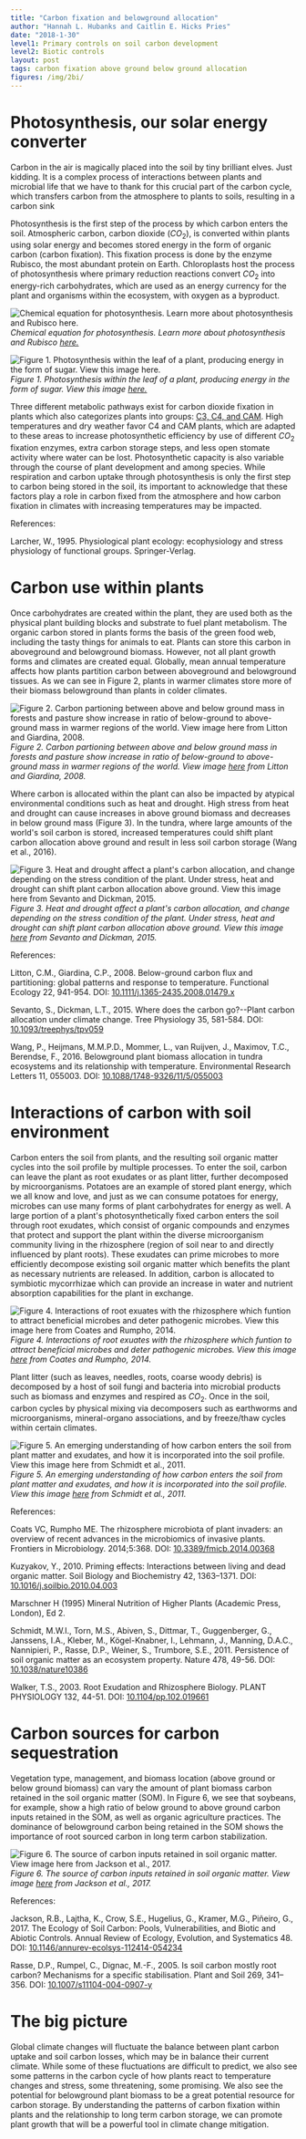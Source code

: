 ```yaml
---
title: "Carbon fixation and belowground allocation"
author: "Hannah L. Hubanks and Caitlin E. Hicks Pries"
date: "2018-1-30"
level1: Primary controls on soil carbon development
level2: Biotic controls
layout: post
tags: carbon fixation above ground below ground allocation
figures: /img/2bi/
---
```



# Photosynthesis, our solar energy converter

Carbon in the air is magically placed into the soil by tiny brilliant elves. Just kidding. It is a complex process of interactions between plants and microbial life that we have to thank for this crucial part of the carbon cycle, which transfers carbon from the atmosphere to plants to soils, resulting in a carbon sink

Photosynthesis is the first step of the process by which carbon enters the soil. Atmospheric carbon, carbon dioxide ($CO_2$), is converted within plants using solar energy and becomes stored energy in the form of organic carbon (carbon fixation). This fixation process is done by the enzyme Rubisco, the most abundant protein on Earth. Chloroplasts host the process of photosynthesis where primary reduction reactions convert $CO_2$ into energy-rich carbohydrates, which are used as an energy currency for the plant and organisms within the ecosystem, with oxygen as a byproduct. 

![Chemical equation for photosynthesis. Learn more about photosynthesis and Rubisco [here.](https://bigpictureeducation.com/great-rubisco-and-its-amazing-carbon-fixation)]({{site.baseurl}}{{page.figures}}photosynthesis_equation.png)
*Chemical equation for photosynthesis. Learn more about photosynthesis and Rubisco [here.](https://bigpictureeducation.com/great-rubisco-and-its-amazing-carbon-fixation)*

![Figure 1. Photosynthesis within the leaf of a plant, producing energy in the form of sugar. View this image [here.](http://gleeson11biology.pbworks.com/f/1223346423/photosynthesis%20summary.jpg)]({{site.baseurl}}{{page.figures}}photosynthesis_leaf.jpg)
*Figure 1. Photosynthesis within the leaf of a plant, producing energy in the form of sugar. View this image [here.](http://gleeson11biology.pbworks.com/f/1223346423/photosynthesis%20summary.jpg)*

Three different metabolic pathways exist for carbon dioxide fixation in plants which also categorizes plants into groups: [C3, C4, and CAM](https://www.khanacademy.org/science/biology/photosynthesis-in-plants/photorespiration--c3-c4-cam-plants/a/c3-c4-and-cam-plants-agriculture). High temperatures and dry weather favor C4 and CAM plants, which are adapted to these areas to increase photosynthetic efficiency by use of different $CO_2$ fixation enzymes, extra carbon storage steps, and less open stomate activity where water can be lost. Photosynthetic capacity is also variable through the course of plant development and among species. While respiration and carbon uptake through photosynthesis is only the first step to carbon being stored in the soil, its important to acknowledge that these factors play a role in carbon fixed from the atmosphere and how carbon fixation in climates with increasing temperatures may be impacted. 


References:

Larcher, W., 1995. Physiological plant ecology: ecophysiology and stress physiology of functional groups. Springer-Verlag.


# Carbon use within plants

Once carbohydrates are created within the plant, they are used both as the physical plant building blocks and substrate to fuel plant metabolism. The organic carbon stored in plants forms the basis of the green food web, including the tasty things for animals to eat. Plants can store this carbon in aboveground and belowground biomass. However, not all plant growth forms and climates are created equal. Globally, mean annual temperature affects how plants partition carbon between aboveground and belowground tissues. As we can see in Figure 2, plants in warmer climates store more of their biomass belowground than plants in colder climates. 

![Figure 2. Carbon partioning between above and below ground mass in forests and pasture show increase in ratio of below-ground to above-ground mass in warmer regions of the world. View image [here](http://onlinelibrary.wiley.com/doi/10.1111/j.1365-2435.2008.01479.x/epdf) from Litton and Giardina, 2008.]({{site.baseurl}}{{page.figures}}carbon_above_below_litton.jpg)
*Figure 2. Carbon partioning between above and below ground mass in forests and pasture show increase in ratio of below-ground to above-ground mass in warmer regions of the world. View image [here](http://onlinelibrary.wiley.com/doi/10.1111/j.1365-2435.2008.01479.x/epdf) from Litton and Giardina, 2008.*

Where carbon is allocated within the plant can also be impacted by atypical environmental conditions such as heat and drought. High stress from heat and drought can cause increases in above ground biomass and decreases in below ground mass (Figure 3). In the tundra, where large amounts of the world's soil carbon is stored, increased temperatures could shift plant carbon allocation above ground and result in less soil carbon storage (Wang et al., 2016). 

![Figure 3. Heat and drought affect a plant's carbon allocation, and change depending on the stress condition of the plant. Under stress, heat and drought can shift plant carbon allocation above ground. View this image [here](https://academic.oup.com/treephys/article/35/6/581/1646587) from Sevanto and Dickman, 2015.]({{site.baseurl}}{{page.figures}}Sevanto_and_Dickman_2015_Figure_1.png)
*Figure 3. Heat and drought affect a plant's carbon allocation, and change depending on the stress condition of the plant. Under stress, heat and drought can shift plant carbon allocation above ground. View this image [here](https://academic.oup.com/treephys/article/35/6/581/1646587) from Sevanto and Dickman, 2015.*

References: 

Litton, C.M., Giardina, C.P., 2008. Below-ground carbon flux and partitioning: global patterns and response to temperature. Functional Ecology 22, 941-954. DOI: [10.1111/j.1365-2435.2008.01479.x](http://onlinelibrary.wiley.com/doi/10.1111/j.1365-2435.2008.01479.x/epdf)

Sevanto, S., Dickman, L.T., 2015. Where does the carbon go?--Plant carbon allocation under climate change. Tree Physiology 35, 581-584. DOI: [10.1093/treephys/tpv059](https://academic.oup.com/treephys/article/35/6/581/1646587)

Wang, P., Heijmans, M.M.P.D., Mommer, L., van Ruijven, J., Maximov, T.C., Berendse, F., 2016. Belowground plant biomass allocation in tundra ecosystems and its relationship with temperature. Environmental Research Letters 11, 055003. DOI: [10.1088/1748-9326/11/5/055003](http://iopscience.iop.org/article/10.1088/1748-9326/11/5/055003/pdf)


# Interactions of carbon with soil environment

Carbon enters the soil from plants, and the resulting soil organic matter cycles into the soil profile by multiple processes. To enter the soil, carbon can leave the plant as root exudates or as plant litter, further decomposed by microorganisms. Potatoes are an example of stored plant energy, which we all know and love, and just as we can consume potatoes for energy, microbes can use many forms of plant carbohydrates for energy as well. A large portion of a plant's photosynthetically fixed carbon enters the soil through root exudates, which consist of organic compounds and enzymes that protect and support the plant within the diverse microorganism community living in the rhizosphere (region of soil near to and directly influenced by plant roots). These exudates can prime microbes to more efficiently decompose existing soil organic matter which benefits the plant as necessary nutrients are released. In addition, carbon is allocated to symbiotic mycorrhizae which can provide an increase in water and nutrient absorption capabilities for the plant in exchange.  

![Figure 4. Interactions of root exuates with the rhizosphere which funtion to attract beneficial microbes and deter pathogenic microbes. View this image [here](https://www.researchgate.net/publication/264642727_The_rhizosphere_microbiota_of_plant_invaders_An_overview_of_recent_advances_in_the_microbiomics_of_invasive_plants) from Coates and Rumpho, 2014.]({{site.baseurl}}{{page.figures}}exudates_Coates.jpg) 
*Figure 4. Interactions of root exuates with the rhizosphere which funtion to attract beneficial microbes and deter pathogenic microbes. View this image [here](https://www.researchgate.net/publication/264642727_The_rhizosphere_microbiota_of_plant_invaders_An_overview_of_recent_advances_in_the_microbiomics_of_invasive_plants) from Coates and Rumpho, 2014.*

Plant litter (such as leaves, needles, roots, coarse woody debris) is decomposed by a host of soil fungi and bacteria into microbial products such as biomass and enzymes and respired as $CO_2$. Once in the soil, carbon cycles by physical mixing via decomposers such as earthworms and microorganisms, mineral-organo associations, and by freeze/thaw cycles within certain climates. 

![Figure 5. An emerging understanding of how carbon enters the soil from plant matter and exudates, and how it is incorporated into the soil profile. View this image [here](https://media.springernature.com/m685/nature-assets/nature/journal/v478/n7367/images/nature10386-f3.2.jpg) from Schmidt et al., 2011.](https://media.springernature.com/m685/nature-assets/nature/journal/v478/n7367/images/nature10386-f3.2.jpg)
*Figure 5. An emerging understanding of how carbon enters the soil from plant matter and exudates, and how it is incorporated into the soil profile. View this image [here](https://media.springernature.com/m685/nature-assets/nature/journal/v478/n7367/images/nature10386-f3.2.jpg) from Schmidt et al., 2011.*

References: 

Coats VC, Rumpho ME. The rhizosphere microbiota of plant invaders: an overview of recent advances in the microbiomics of invasive plants. Frontiers in Microbiology. 2014;5:368.
DOI: [10.3389/fmicb.2014.00368](https://www.ncbi.nlm.nih.gov/pmc/articles/PMC4107844/)

Kuzyakov, Y., 2010. Priming effects: Interactions between living and dead organic matter. Soil Biology and Biochemistry 42, 1363–1371. DOI: [10.1016/j.soilbio.2010.04.003](https://doi.org/10.1016/j.soilbio.2010.04.003)

Marschner H (1995) Mineral Nutrition of Higher Plants (Academic Press, London), Ed 2.

Schmidt, M.W.I., Torn, M.S., Abiven, S., Dittmar, T., Guggenberger, G., Janssens, I.A., Kleber, M., Kögel-Knabner, I., Lehmann, J., Manning, D.A.C., Nannipieri, P., Rasse, D.P., Weiner, S., Trumbore, S.E., 2011. Persistence of soil organic matter as an ecosystem property. Nature 478, 49-56. 
 DOI: [10.1038/nature10386](https://www.nature.com/articles/nature10386)

Walker, T.S., 2003. Root Exudation and Rhizosphere Biology. PLANT PHYSIOLOGY 132, 44-51. DOI: [10.1104/pp.102.019661](http://www.plantphysiol.org/content/132/1/44)


# Carbon sources for carbon sequestration

Vegetation type, management, and biomass location (above ground or below ground biomass) can vary the amount of plant biomass carbon retained in the soil organic matter (SOM). In Figure 6, we see that soybeans, for example, show a high ratio of below ground to above ground carbon inputs retained in the SOM, as well as organic agriculture practices. The dominance of belowground carbon being retained in the SOM shows the importance of root sourced carbon in long term carbon stabilization. 

![Figure 6. The source of carbon inputs retained in soil organic matter. View image [here](https://jacksonlab.stanford.edu/sites/default/files/jackson_et_al._arees_2017.pdf) from Jackson et al., 2017.]({{site.baseurl}}{{page.figures}}jackson_image2.png)
*Figure 6. The source of carbon inputs retained in soil organic matter. View image [here](https://jacksonlab.stanford.edu/sites/default/files/jackson_et_al._arees_2017.pdf) from Jackson et al., 2017.*

References: 

Jackson, R.B., Lajtha, K., Crow, S.E., Hugelius, G., Kramer, M.G., Piñeiro, G., 2017. The Ecology of Soil Carbon: Pools, Vulnerabilities, and Biotic and Abiotic Controls. Annual Review of Ecology, Evolution, and Systematics 48. DOI: [10.1146/annurev-ecolsys-112414-054234](https://jacksonlab.stanford.edu/sites/default/files/jackson_et_al._arees_2017.pdf)

Rasse, D.P., Rumpel, C., Dignac, M.-F., 2005. Is soil carbon mostly root carbon? Mechanisms for a specific stabilisation. Plant and Soil 269, 341–356. DOI: [10.1007/s11104-004-0907-y](https://doi.org/10.1007/s11104-004-0907-y)


# The big picture

Global climate changes will fluctuate the balance between plant carbon uptake and soil carbon losses, which may be in balance their current climate. While some of these fluctuations are difficult to predict, we also see some patterns in the carbon cycle of how plants react to temperature changes and stress, some threatening, some promising. We also see the potential for belowground plant biomass to be a great potential resource for carbon storage. By understanding the patterns of carbon fixation within plants and the relationship to long term carbon storage, we can promote plant growth that will be a powerful tool in climate change mitigation. 

